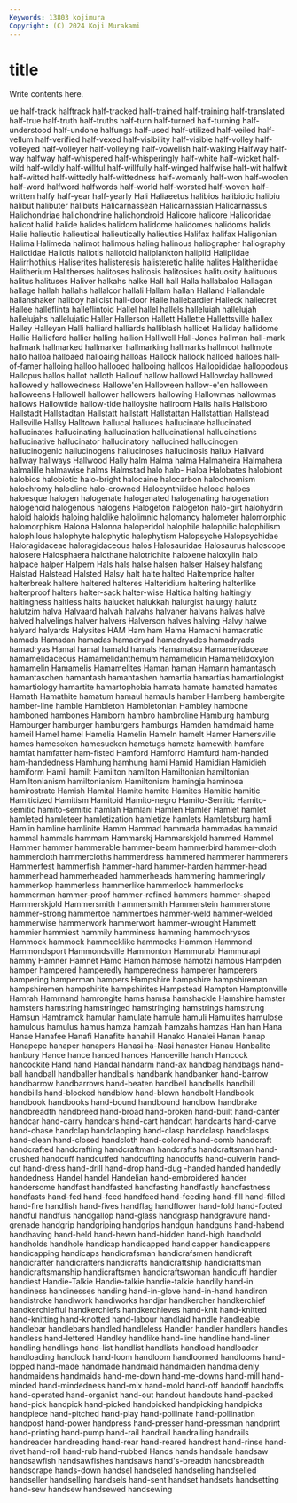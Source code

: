 ```yaml
---
Keywords: 13803 kojimura
Copyright: (C) 2024 Koji Murakami
---
```


# title

Write contents here.



ue half-track halftrack half-tracked half-trained
half-training half-translated half-true half-truth half-truths half-turn half-turned half-turning half-understood half-undone
halfungs half-used half-utilized half-veiled half-vellum half-verified half-vexed half-visibility half-visible half-volley
half-volleyed half-volleyer half-volleying half-vowelish half-waking Halfway half-way halfway half-whispered half-whisperingly
half-white half-wicket half-wild half-wildly half-willful half-willfully half-winged halfwise half-wit halfwit
half-witted half-wittedly half-wittedness half-womanly half-won half-woolen half-word halfword halfwords half-world
half-worsted half-woven half-written halfy half-year half-yearly Hali Haliaeetus halibios halibiotic
halibiu halibut halibuter halibuts Halicarnassean Halicarnassian Halicarnassus Halichondriae halichondrine halichondroid
Halicore halicore Halicoridae halicot halid halide halides halidom halidome halidomes
halidoms halids Halie halieutic halieutical halieutically halieutics Halifax halifax Haligonian
Halima Halimeda halimot halimous haling halinous haliographer haliography Haliotidae Haliotis
haliotis haliotoid haliplankton haliplid Haliplidae Halirrhothius Haliserites halisteresis halisteretic halite
halites Halitheriidae Halitherium Halitherses halitoses halitosis halitosises halituosity halituous halitus
halituses Haliver halkahs halke Hall hall Halla hallabaloo Hallagan hallage
hallah hallahs hallalcor hallali Hallam hallan Halland Hallandale hallanshaker hallboy
hallcist hall-door Halle hallebardier Halleck hallecret Hallee halleflinta halleflintoid Hallel
hallel hallels halleluiah hallelujah hallelujahs hallelujatic Haller Hallerson Hallett Hallette
Hallettsville hallex Halley Halleyan Halli halliard halliards halliblash hallicet Halliday
hallidome Hallie Hallieford hallier halling hallion Halliwell Hall-Jones hallman hall-mark
hallmark hallmarked hallmarker hallmarking hallmarks hallmoot hallmote hallo halloa halloaed
halloaing halloas Hallock hallock halloed halloes hall-of-famer halloing halloo hallooed
hallooing halloos Hallopididae hallopodous Hallopus hallos hallot halloth Hallouf hallow
hallowd Hallowday hallowed hallowedly hallowedness Hallowe'en Halloween hallow-e'en halloween halloweens
Hallowell hallower hallowers hallowing Hallowmas hallowmas hallows Hallowtide hallow-tide halloysite
hallroom Halls halls Hallsboro Hallstadt Hallstadtan Hallstatt hallstatt Hallstattan Hallstattian
Hallstead Hallsville Hallsy Halltown hallucal halluces hallucinate hallucinated hallucinates hallucinating
hallucination hallucinational hallucinations hallucinative hallucinator hallucinatory hallucined hallucinogen hallucinogenic hallucinogens
hallucinoses hallucinosis hallux Hallvard hallway hallways Hallwood Hally halm Halma
halma Halmaheira Halmahera halmalille halmawise halms Halmstad halo halo- Haloa
Halobates halobiont halobios halobiotic halo-bright halocaine halocarbon halochromism halochromy halocline
halo-crowned Halocynthiidae haloed haloes haloesque halogen halogenate halogenated halogenating halogenation
halogenoid halogenous halogens Halogeton halogeton halo-girt halohydrin haloid haloids haloing
halolike halolimnic halomancy halometer halomorphic halomorphism Halona Halonna haloperidol halophile
halophilic halophilism halophilous halophyte halophytic halophytism Halopsyche Halopsychidae Haloragidaceae haloragidaceous
halos Halosauridae Halosaurus haloscope halosere Halosphaera halothane halotrichite haloxene haloxylin
halp halpace halper Halpern Hals hals halse halsen halser Halsey
halsfang Halstad Halstead Halsted Halsy halt halte halted Haltemprice halter
halterbreak haltere haltered halteres Halteridium haltering halterlike halterproof halters halter-sack
halter-wise Haltica halting haltingly haltingness haltless halts halucket halukkah halurgist
halurgy halutz halutzim halva Halvaard halvah halvahs halvaner halvans halvas
halve halved halvelings halver halvers Halverson halves halving Halvy halwe
halyard halyards Halysites HAM Ham ham Hama Hamachi hamacratic hamada
Hamadan hamadas hamadryad hamadryades hamadryads hamadryas Hamal hamal hamald hamals
Hamamatsu Hamamelidaceae hamamelidaceous Hamamelidanthemum hamamelidin Hamamelidoxylon hamamelin Hamamelis Hamamelites Haman
haman Hamann hamantasch hamantaschen hamantash hamantashen hamartia hamartias hamartiologist hamartiology
hamartite hamartophobia hamata hamate hamated hamates Hamath Hamathite hamatum hamaul
hamauls hamber Hamberg hambergite hamber-line hamble Hambleton Hambletonian Hambley hambone
hamboned hambones Hamborn hambro hambroline Hamburg hamburg Hamburger hamburger hamburgers
hamburgs Hamden hamdmaid hame hameil Hamel hamel Hamelia Hamelin Hameln
hamelt Hamer Hamersville hames hamesoken hamesucken hametugs hametz hamewith hamfare
hamfat hamfatter ham-fisted Hamford Hamforrd Hamfurd ham-handed ham-handedness Hamhung hamhung
hami Hamid Hamidian Hamidieh hamiform Hamil hamilt Hamilton hamilton Hamiltonian
hamiltonian Hamiltonianism hamiltonianism Hamiltonism hamingja haminoea hamirostrate Hamish Hamital Hamite
hamite Hamites Hamitic hamitic Hamiticized Hamitism Hamitoid Hamito-negro Hamito-Semitic Hamito-semitic
hamito-semitic hamlah Hamlani Hamlen Hamler Hamlet hamlet hamleted hamleteer hamletization
hamletize hamlets Hamletsburg hamli Hamlin hamline hamlinite Hamm Hammad hammada
hammadas hammaid hammal hammals hammam Hammarskj Hammarskjold hammed Hammel Hammer
hammer hammerable hammer-beam hammerbird hammer-cloth hammercloth hammercloths hammerdress hammered hammerer
hammerers Hammerfest hammerfish hammer-hard hammer-harden hammer-head hammerhead hammerheaded hammerheads hammering
hammeringly hammerkop hammerless hammerlike hammerlock hammerlocks hammerman hammer-proof hammer-refined hammers
hammer-shaped Hammerskjold Hammersmith hammersmith Hammerstein hammerstone hammer-strong hammertoe hammertoes hammer-weld
hammer-welded hammerwise hammerwork hammerwort hammer-wrought Hammett hammier hammiest hammily hamminess
hamming hammochrysos Hammock hammock hammocklike hammocks Hammon Hammond Hammondsport Hammondsville
Hammonton Hammurabi Hammurapi hammy Hamner Hamnet Hamo Hamon hamose hamotzi
hamous Hampden hamper hampered hamperedly hamperedness hamperer hamperers hampering hamperman
hampers Hampshire hampshire hampshireman hampshiremen hampshirite hampshirites Hampstead Hampton Hamptonville
Hamrah Hamrnand hamrongite hams hamsa hamshackle Hamshire hamster hamsters hamstring
hamstringed hamstringing hamstrings hamstrung Hamsun Hamtramck hamular hamulate hamule hamuli
Hamulites hamulose hamulous hamulus hamus hamza hamzah hamzahs hamzas Han
han Hana Hanae Hanafee Hanafi Hanafite hanahill Hanako Hanalei Hanan
hanap Hanapepe hanaper hanapers Hanasi ha-Nasi hanaster Hanau Hanbalite hanbury
Hance hance hanced hances Hanceville hanch Hancock hancockite Hand hand
Handal handarm hand-ax handbag handbags hand-ball handball handballer handballs handbank
handbanker hand-barrow handbarrow handbarrows hand-beaten handbell handbells handbill handbills hand-blocked
handblow hand-blown handbolt Handbook handbook handbooks hand-bound handbound handbow handbrake
handbreadth handbreed hand-broad hand-broken hand-built hand-canter handcar hand-carry handcars hand-cart
handcart handcarts hand-carve hand-chase handclap handclapping hand-clasp handclasp handclasps hand-clean
hand-closed handcloth hand-colored hand-comb handcraft handcrafted handcrafting handcraftman handcrafts handcraftsman
hand-crushed handcuff handcuffed handcuffing handcuffs hand-culverin hand-cut hand-dress hand-drill hand-drop
hand-dug -handed handed handedly handedness Handel handel Handelian hand-embroidered hander
handersome handfast handfasted handfasting handfastly handfastness handfasts hand-fed hand-feed handfeed
hand-feeding hand-fill hand-filled hand-fire handfish hand-fives handflag handflower hand-fold hand-footed
handful handfuls handgallop hand-glass handgrasp handgravure hand-grenade handgrip handgriping handgrips
handgun handguns hand-habend handhaving hand-held hand-hewn hand-hidden hand-high handhold handholds
handhole handicap handicapped handicapper handicappers handicapping handicaps handicrafsman handicrafsmen handicraft
handicrafter handicrafters handicrafts handicraftship handicraftsman handicraftsmanship handicraftsmen handicraftswoman handicuff handier
handiest Handie-Talkie Handie-talkie handie-talkie handily hand-in handiness handinesses handing hand-in-glove
hand-in-hand handiron handistroke handiwork handiworks handjar handkercher handkerchief handkerchiefful handkerchiefs
handkerchieves hand-knit hand-knitted hand-knitting hand-knotted hand-labour handlaid handle handleable handlebar
handlebars handled handleless Handler handler handlers handles handless hand-lettered Handley
handlike hand-line handline hand-liner handling handlings hand-list handlist handlists handload
handloader handloading handlock hand-loom handloom handloomed handlooms hand-lopped hand-made handmade
handmaid handmaiden handmaidenly handmaidens handmaids hand-me-down hand-me-downs hand-mill hand-minded hand-mindedness
hand-mix hand-mold hand-off handoff handoffs hand-operated hand-organist hand-out handout handouts
hand-packed hand-pick handpick hand-picked handpicked handpicking handpicks handpiece hand-pitched hand-play
hand-pollinate hand-pollination handpost hand-power handpress hand-presser hand-pressman handprint hand-printing hand-pump
hand-rail handrail handrailing handrails handreader handreading hand-rear hand-reared handrest hand-rinse
hand-rivet hand-roll hand-rub hand-rubbed Hands hands handsale handsaw handsawfish handsawfishes
handsaws hand's-breadth handsbreadth handscrape hands-down handsel handseled handseling handselled handseller
handselling handsels hand-sent handset handsets handsetting hand-sew handsew handsewed handsewing
